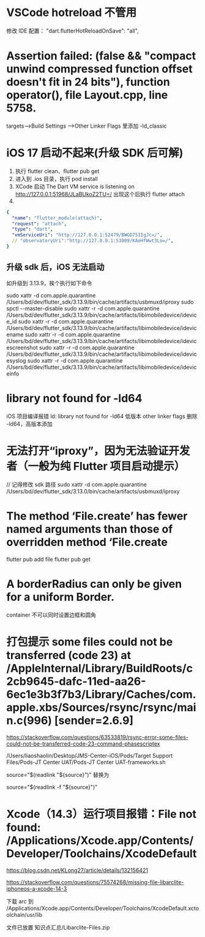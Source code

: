 # VSCode hotreload 不管用
修改 IDE 配置：
"dart.flutterHotReloadOnSave": "all",

# Assertion failed: (false && "compact unwind compressed function offset doesn't fit in 24 bits"), function operator(), file Layout.cpp, line 5758.
targets-->Build Settings -->Other Linker Flags  里添加  -ld_classic

# iOS 17 启动不起来(升级 SDK 后可解)
1. 执行 flutter clean、flutter pub get 
2. 进入到 .ios 目录，执行 pod install 
3. XCode 启动 The Dart VM service is listening on http://127.0.0.1:51968/JLaBUkoZ2TU=/ 出现这个后执行 flutter attach
4. 
```yaml
{
  "name": "flutter_module(attach)",
  "request": "attach",
  "type": "dart",
  "vmServiceUri": "http://127.0.0.1:52479/BWGD75IIgJc=/",
  // "observatoryUri":"http://127.0.0.1:53009/KAeHfWwt3Lo=/",
}
```

## 升级 sdk 后，iOS 无法启动
如升级到 3.13.9，挨个执行如下命令

sudo xattr -d com.apple.quarantine /Users/bd/dev/flutter_sdk/3.13.9/bin/cache/artifacts/usbmuxd/iproxy
sudo spctl --master-disable
sudo xattr -r -d com.apple.quarantine /Users/bd/dev/flutter_sdk/3.13.9/bin/cache/artifacts/libimobiledevice/idevice_id
sudo xattr -r -d com.apple.quarantine /Users/bd/dev/flutter_sdk/3.13.9/bin/cache/artifacts/libimobiledevice/idevicename
sudo xattr -r -d com.apple.quarantine /Users/bd/dev/flutter_sdk/3.13.9/bin/cache/artifacts/libimobiledevice/idevicescreenshot
sudo xattr -r -d com.apple.quarantine /Users/bd/dev/flutter_sdk/3.13.9/bin/cache/artifacts/libimobiledevice/idevicesyslog
sudo xattr -r -d com.apple.quarantine /Users/bd/dev/flutter_sdk/3.13.9/bin/cache/artifacts/libimobiledevice/ideviceinfo

# library not found for -ld64
iOS 项目编译报错 ld: library not found for -ld64
低版本 other linker flags 删除 -ld64，高版本添加

# 无法打开“iproxy”，因为无法验证开发者（一般为纯 Flutter 项目启动提示）
// 记得修改 sdk 路径
sudo xattr -d com.apple.quarantine /Users/bd/dev/flutter_sdk/3.13.0/bin/cache/artifacts/usbmuxd/iproxy

# The method ‘File.create’ has fewer named arguments than those of overridden method ‘File.create
flutter pub add file
flutter pub get

# A borderRadius can only be given for a uniform Border.
container 不可以同时设置边框和圆角

# 打包提示 some files could not be transferred (code 23) at /AppleInternal/Library/BuildRoots/c2cb9645-dafc-11ed-aa26-6ec1e3b3f7b3/Library/Caches/com.apple.xbs/Sources/rsync/rsync/main.c(996) [sender=2.6.9]
https://stackoverflow.com/questions/63533819/rsync-error-some-files-could-not-be-transferred-code-23-command-phasescriptex

/Users/liaoshaolin/Desktop/JMS-Center-iOS/Pods/Target Support Files/Pods-JT Center UAT/Pods-JT Center UAT-frameworks.sh

source="$(readlink "${source}")" 替换为

source="$(readlink -f "${source}")"

# Xcode（14.3）运行项目报错：File not found: /Applications/Xcode.app/Contents/Developer/Toolchains/XcodeDefault
https://blog.csdn.net/KLong27/article/details/132156421

https://stackoverflow.com/questions/75574268/missing-file-libarclite-iphoneos-a-xcode-14-3


下载 arc 到
/Applications/Xcode.app/Contents/Developer/Toolchains/XcodeDefault.xctoolchain/usr/lib

文件已放置 知识点汇总/Libarclite-Files.zip
